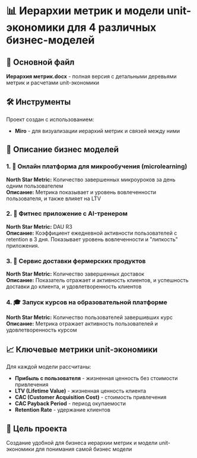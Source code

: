 # 📊 Иерархии метрик и модели unit-экономики для 4 различных бизнес-моделей

## 📄 Основной файл

**Иерархия метрик.docx** - полная версия с детальными деревьями метрик и расчетами unit-экономики

## 🛠️ Инструменты

Проект создан с использованием:
- **Miro** - для визуализации иерархий метрик и связей между ними

## 🎯 Описание бизнес моделей

### 1. 📱 Онлайн платформа для микрообучения (microlearning)
**North Star Metric:** Количество завершенных микроуроков за день одним пользователем  
**Описание:** Метрика показывает и уровень вовлеченности пользователя, и также влияет на LTV

### 2. 💪 Фитнес приложение с AI-тренером
**North Star Metric:** DAU R3  
**Описание:** Коэффициент ежедневной активности пользователей с retention в 3 дня. Показывает уровень вовлеченности и "липкость" приложения.

### 3. 🚚 Сервис доставки фермерских продуктов
**North Star Metric:** Количество завершенных доставок  
**Описание:** Показатель отражает и активность клиентов, и успешность доставки до клиента, и удовлетворенность клиентов

### 4. 🎓 Запуск курсов на образовательной платформе
**North Star Metric:** Количество пользователей завершивших курс  
**Описание:** Метрика отражает активность пользователей и удовлетворенность курсом

## 📈 Ключевые метрики unit-экономики

Для каждой модели рассчитаны:
- **Прибыль с пользователя** - жизненная ценность без стоимости привлечения
- **LTV (Lifetime Value)** - жизненная ценность клиента
- **CAC (Customer Acquisition Cost)** - стоимость привлечения
- **CAC Payback Period** - период окупаемости
- **Retention Rate** - удержание клиентов

## 🎯 Цель проекта

Создание удобной для бизнеса иерархии метрик и модели unit-экономики для понимания самой бизнес модели
